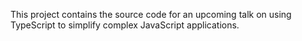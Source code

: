 This project contains the source code for an upcoming talk on using TypeScript to simplify complex JavaScript applications. 

